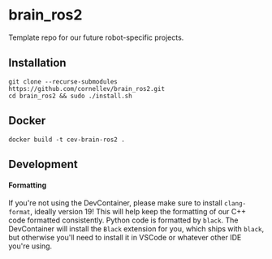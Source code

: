 # brain_ros2
Template repo for our future robot-specific projects.

## Installation
`git clone --recurse-submodules https://github.com/cornellev/brain_ros2.git`  
`cd brain_ros2 && sudo ./install.sh`

## Docker
`docker build -t cev-brain-ros2 .`

## Development

#### Formatting
If you're not using the DevContainer, please make sure to install `clang-format`, ideally version 19! This will help keep the formatting of our C++ code formatted consistently. Python code is formatted by `black`. The DevContainer will install the `Black` extension for you, which ships with `black`, but otherwise you'll need to install it in VSCode or whatever other IDE you're using.
